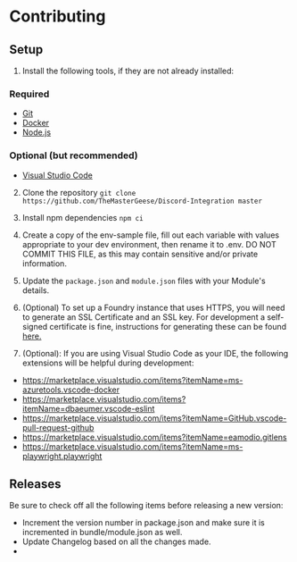 # Contributing

## Setup

1. Install the following tools, if they are not already installed:
### Required
* [Git](https://git-scm.com/downloads)
* [Docker](https://docs.docker.com/engine/install/)
* [Node.js](https://nodejs.org/en/download/)

### Optional (but recommended)
* [Visual Studio Code](https://code.visualstudio.com/download)

2. Clone the repository ```git clone https://github.com/TheMasterGeese/Discord-Integration master```

3. Install npm dependencies ``` npm ci ```

4. Create a copy of the env-sample file, fill out each variable with values appropriate to your dev environment, then rename it to .env. DO NOT COMMIT THIS FILE, as this may contain sensitive and/or private information.

5. Update the `package.json` and `module.json` files with your Module's details.

6. (Optional) To set up a Foundry instance that uses HTTPS, you will need to generate an SSL Certificate and an SSL key. For development a self-signed certificate is fine, instructions for generating these can be found [here.](https://helpcenter.gsx.com/hc/en-us/articles/115015960428-How-to-Generate-a-Self-Signed-Certificate-and-Private-Key-using-OpenSSL#:~:text=Right%2Dclick%20the%20openssl.exe,key%20%2Dout%20certificate)

7. (Optional): If you are using Visual Studio Code as your IDE, the following extensions will be helpful during development:
* https://marketplace.visualstudio.com/items?itemName=ms-azuretools.vscode-docker
* https://marketplace.visualstudio.com/items?itemName=dbaeumer.vscode-eslint
* https://marketplace.visualstudio.com/items?itemName=GitHub.vscode-pull-request-github
* https://marketplace.visualstudio.com/items?itemName=eamodio.gitlens
* https://marketplace.visualstudio.com/items?itemName=ms-playwright.playwright


## Releases

Be sure to check off all the following items before releasing a new version:

* Increment the version number in package.json and make sure it is incremented in bundle/module.json as well.
* Update Changelog based on all the changes made.
* 

